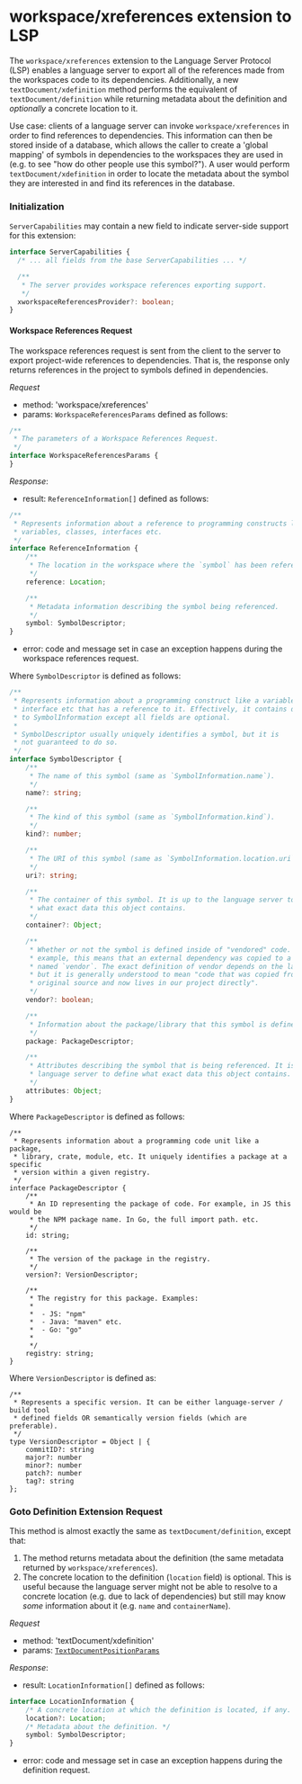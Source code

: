 # workspace/xreferences extension to LSP

The `workspace/xreferences` extension to the Language Server Protocol (LSP) enables a language server to export all of the references made from the workspaces code to its dependencies. Additionally, a new `textDocument/xdefinition` method performs the equivalent of `textDocument/definition` while returning metadata about the definition and _optionally_ a concrete location to it.

Use case: clients of a language server can invoke `workspace/xreferences` in order to find references to dependencies. This information can then be stored inside of a database, which allows the caller to create a 'global mapping' of symbols in dependencies to the workspaces they are used in (e.g. to see "how do other people use this symbol?"). A user would perform `textDocument/xdefinition` in order to locate the metadata about the symbol they are interested in and find its references in the database.

### Initialization

`ServerCapabilities` may contain a new field to indicate server-side support for this extension:

```typescript
interface ServerCapabilities {
  /* ... all fields from the base ServerCapabilities ... */

  /**
   * The server provides workspace references exporting support.
   */
  xworkspaceReferencesProvider?: boolean;
}
```

#### Workspace References Request

The workspace references request is sent from the client to the server to export project-wide references to dependencies. That is, the response only returns references in the project to symbols defined in dependencies.

_Request_
* method: 'workspace/xreferences'
* params: `WorkspaceReferencesParams` defined as follows:
```typescript
/**
 * The parameters of a Workspace References Request.
 */
interface WorkspaceReferencesParams {
}
```

_Response_:
* result: `ReferenceInformation[]` defined as follows:
```typescript
/**
 * Represents information about a reference to programming constructs like
 * variables, classes, interfaces etc.
 */
interface ReferenceInformation {
    /**
     * The location in the workspace where the `symbol` has been referenced.
     */
    reference: Location;

    /**
     * Metadata information describing the symbol being referenced.
     */
    symbol: SymbolDescriptor;
}
```
* error: code and message set in case an exception happens during the workspace references request.

Where `SymbolDescriptor` is defined as follows:

```typescript
/**
 * Represents information about a programming construct like a variable, class,
 * interface etc that has a reference to it. Effectively, it contains data similar
 * to SymbolInformation except all fields are optional.
 *
 * SymbolDescriptor usually uniquely identifies a symbol, but it is
 * not guaranteed to do so.
 */
interface SymbolDescriptor {
    /**
     * The name of this symbol (same as `SymbolInformation.name`).
     */
    name?: string;

    /**
     * The kind of this symbol (same as `SymbolInformation.kind`).
     */
    kind?: number;

    /**
     * The URI of this symbol (same as `SymbolInformation.location.uri`).
     */
    uri?: string;

    /**
     * The container of this symbol. It is up to the language server to define
     * what exact data this object contains.
     */
    container?: Object;

    /**
     * Whether or not the symbol is defined inside of "vendored" code. In Go, for
     * example, this means that an external dependency was copied to a subdirectory
     * named `vendor`. The exact definition of vendor depends on the language,
     * but it is generally understood to mean "code that was copied from its
     * original source and now lives in our project directly".
     */
    vendor?: boolean;

    /**
     * Information about the package/library that this symbol is defined in.
     */
    package: PackageDescriptor;

    /**
     * Attributes describing the symbol that is being referenced. It is up to the
     * language server to define what exact data this object contains.
     */
    attributes: Object;
}
```

Where `PackageDescriptor` is defined as follows:

```
/**
 * Represents information about a programming code unit like a package,
 * library, crate, module, etc. It uniquely identifies a package at a specific
 * version within a given registry.
 */
interface PackageDescriptor {
    /**
     * An ID representing the package of code. For example, in JS this would be
     * the NPM package name. In Go, the full import path. etc.
     */
    id: string;

    /**
     * The version of the package in the registry.
     */
    version?: VersionDescriptor;

    /**
     * The registry for this package. Examples:
     *
     *  - JS: "npm"
     *  - Java: "maven" etc.
     *  - Go: "go"
     *  
     */
    registry: string;
}
```

Where `VersionDescriptor` is defined as:

```
/**
 * Represents a specific version. It can be either language-server / build tool
 * defined fields OR semantically version fields (which are preferable).
 */
type VersionDescriptor = Object | {
    commitID?: string
    major?: number
    minor?: number
    patch?: number
    tag?: string
};
```

### Goto Definition Extension Request

This method is almost exactly the same as `textDocument/definition`, except that:

1. The method returns metadata about the definition (the same metadata returned by `workspace/xreferences`).
2. The concrete location to the definition (`location` field) is optional. This is useful because the language server might not be able to resolve to a concrete location (e.g. due to lack of dependencies) but still may know _some_ information about it (e.g. `name` and `containerName`).

_Request_
* method: 'textDocument/xdefinition'
* params: [`TextDocumentPositionParams`](#textdocumentpositionparams)

_Response_:
* result: `LocationInformation[]` defined as follows:
```typescript
interface LocationInformation {
    /* A concrete location at which the definition is located, if any. */
    location?: Location;
    /* Metadata about the definition. */
    symbol: SymbolDescriptor;
}
```
* error: code and message set in case an exception happens during the definition request.
